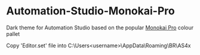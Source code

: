 # Automation-Studio-Monokai-Pro
Dark theme for Automation Studio based on the popular [Monokai Pro](https://monokai.pro/) colour pallet

Copy 'Editor.set' file into C:\Users\<username>\AppData\Roaming\BR\AS4x
